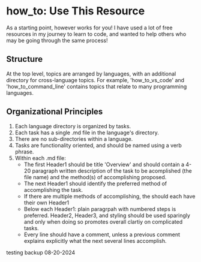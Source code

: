 # how_to: Use This Resource
As a starting point, however works for you!  I have used a lot of free resources in my journey to learn to code, and wanted to help others who may be going through the same process!
## Structure
At the top level, topics are arranged by languages, with an additional directory for cross-language topics.  For example, 'how_to_vs_code' and 'how_to_command_line' contains topics that relate to many programming languages.
## Organizational Principles
1. Each language directory is organized by tasks.
2. Each task has a single .md file in the language's directory.
3. There are no sub-directories within a language.
4. Tasks are functionality oriented, and should be named using a verb phrase.
5. Within each .md file:  
    - The first Header1 should be title 'Overview' and should contain a 4-20 paragraph written description of the task to be acomplished (the file name) and the method(s) of accomplishing proposed.
    - The next Header1 should identify the preferred method of accomplishing the task.
    - If there are multiple methods of accomplishing, the should each have their own Header1
    - Below each Header1:  plain paragrpah with numbered steps is preferred.  Header2, Header3, and styling should be used sparingly and only when doing so promotes overall clartiy on complicated tasks.
    - Every line should have a comment, unless a previous comment explains explicitly what the next several lines accomplish.

   

testing backup 08-20-2024
